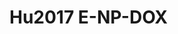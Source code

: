 <a name="material" />

# Hu2017 E-NP-DOX
<script type="application/ld+json">
  {
    "@context": "https://schema.org/",
    "@type": "ChemicalSubstance",
    "http://purl.org/dc/terms/conformsTo":
      {
        "@type": "CreativeWork",
        "@id": "https://bioschemas.org/profiles/ChemicalSubstance/0.4-RELEASE/"
      },
    "@id": "https://egonw.github.io/nanowiki/nanowiki473.html#material",
    "name": "Hu2017 E-NP-DOX",
    "sameAs": "http://127.0.0.1/mediawiki/index.php/Special:URIResolver/Hu2017_E-2DNP-2DDOX"
  }
</script>

